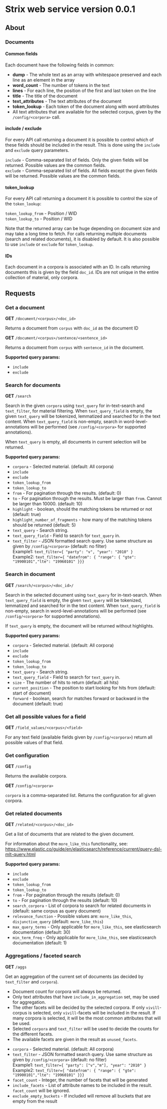 # Strix web service version 0.0.1

## About

### Documents

#### Common fields

Each document have the following fields in common:

* **dump** - The whole text as an array with whitespace preserved and each line as an element in the array
* **word_count** - The number of tokens in the text
* **lines** - For each line, the position of the first and last token on the line
* **title** - The title of the document
* **text_attributes** - The text attributes of the document
* **token_lookup** - Each token of the document along with word attributes
* All text attributes that are available for the selected corpus, given by the `/config/<corpora>` call.

#### include / exclude

For every API call returning a document it is possible to control which of these fields should be included 
in the result. This is done using the `include` and `exclude` query parameters.

`include` - Comma-separated list of fields. Only the given fields will be returned. Possible values are the common fields.  
`exclude` - Comma-separated list of fields. All fields except the given fields will be returned. Possible values are the common fields.

#### token_lookup

For every API call returning a document it is possible to control the size of the `token_lookup`:

`token_lookup_from` - Position / WID  
`token_lookup_to` - Position / WID

Note that the returned array can be huge depending on document size and may take a long time to fetch. 
For calls returning multiple documents (search and related documents), it is disabled by default.
It is also possible to use `include` or `exclude` for `token_lookup`.

#### IDs

Each document in a corpora is associated with an ID. In calls returning documents this is given by
the field `doc_id`. IDs are not unique in the entire collection of material, only corpora.

## Requests

### Get a document

**GET** `/document/<corpus>/<doc_id>`

Returns a document from `corpus` with `doc_id` as the document ID

**GET** `/document/<corpus>/sentence/<sentence_id>`

Returns a document from `corpus` with `sentence_id` in the document.

**Supported query params:**

* `include`
* `exclude`


### Search for documents

**GET** `/search`

Search in the given `corpora` using `text_query` for in-text-search and `text_filter`,
for material filtering. When `text_query_field` is empty, the given `text_query` will be 
tokenized, lemmatized and searched for in the text content. When `text_query_field` is non-empty,
search in word-level-annotations will be performed (see `/config/<corpora>` for supported annotations).

When `text_query` is empty, all documents in current selection will be returned.

**Supported query params:**

* `corpora` - Selected material. (default: All corpora)
* `include`
* `exclude`
* `token_lookup_from`
* `token_lookup_to`
* `from` - For pagination through the results. (default: 0) 
* `to` - For pagination through the results. Must be larger than `from`. Cannot be larger than 10000. (default: 10)
* `highlight` - boolean, should the matching tokens be returned or not (default: true)
* `highlight_number_of_fragments` - how many of the matching tokens should be returned (default: 5)
* `text_query` - Search string.
* `text_query_field` - Field to search for `text_query` in.
* `text_filter` - JSON formatted search query. Use same structure as given by `/config/<corpora>` (default: no filter)  
   Example1: `text_filter={ "party": "v", "year": "2010" }`  
   Example2: `text_filter={ "datefrom": { "range": { "gte": "19900101","lte": "19960101" }}}`

### Search in document

**GET** `/search/<corpus>/<doc_id>/`

Search in the selected  document using `text_query` for in-text-search. When `text_query_field` is empty, 
the given `text_query` will be tokenized, lemmatized and searched for in the text content. When `text_query_field` is non-empty,
search in word-level-annotations will be performed (see `/config/<corpora>` for supported annotations).

If `text_query` is empty, the document will be returned without highlights.

**Supported query params:**

* `corpora` - Selected material. (default: All corpora)
* `include`
* `exclude`
* `token_lookup_from`
* `token_lookup_to`
* `text_query` - Search string.
* `text_query_field` - Field to search for `text_query` in.
* `size` - The number of hits to return (default: all hits)
* `current_position` - The position to start looking for hits from (default: start of document)
* `forward` - boolean, search for matches forward or backward in the document (default: true)

### Get all possible values for a field

**GET** `/field_values/<corpus>/<field>`

For any text field (available fields  given by `/config/<corpora>`) return all possible values of that field.

### Get configuration

**GET** `/config`

Returns the available corpora.

**GET** `/config/<corpora>`

`corpora` is a comma-separated list. Returns the configuration for all given corpora.

### Get related documents

**GET** `/related/<corpus>/<doc_id>`

Get a list of documents that are related to the given document.

For information about the `more_like_this` functionality, see:
https://www.elastic.co/guide/en/elasticsearch/reference/current/query-dsl-mlt-query.html

**Supported query params:**

* `include`
* `exclude`
* `token_lookup_from`
* `token_lookup_to`
* `from` - For pagination through the results (default: 0) 
* `to` - For pagination through the results (default: 10)
* `search_corpora` - List of corpora to search for related documents in (default: same corpus as query document)
* `relevance_function` - Possible values are: `more_like_this`, `disjunctive_query` (default: `more_like_this`)
* `max_query_terms` - Only applicable for `more_like_this`, see elasticsearch documentation (default: 30)
* `min_term_freq` - Only applicable for `more_like_this`, see elasticsearch documentation (default: 1)

### Aggregations / faceted search

**GET** `/aggs`

Get an aggregation of the current set of documents (as decided by `text_filter` and `corpora`).

- Document count for corpora will always be returned.
- Only text attributes that have `include_in_aggregation` set, may be used for aggregation. 
- The other facets will be decided by the selected corpora. If only `vivill`-corpus is selected, only
  `vivill`-facets will be included in the result. If many corpora is selected, it will be the most common
  attributes that will be used.
- Selected `corpora` and `text_filter` will be used to decide the counts for the different facets.
- The available facets are given in the result as `unused_facets`.

* `corpora` - Selected material. (default: All corpora)
* `text_filter` - JSON formatted search query. Use same structure as given by `/config/<corpora>` (default: no filter)  
   Example1: `text_filter={ "party": ["v","m"], "year": "2010" }`  
   Example2: `text_filter={ "datefrom": { "range": { "gte": "19900101","lte": "19960101" }}}`
* `facet_count` - Integer, the number of facets that will be generated
* `include_facets` - List of attribute names to be included in the result. `facet_count` will be ignored.
* `exclude_empty_buckets` - If included will remove all buckets that are empty from the result